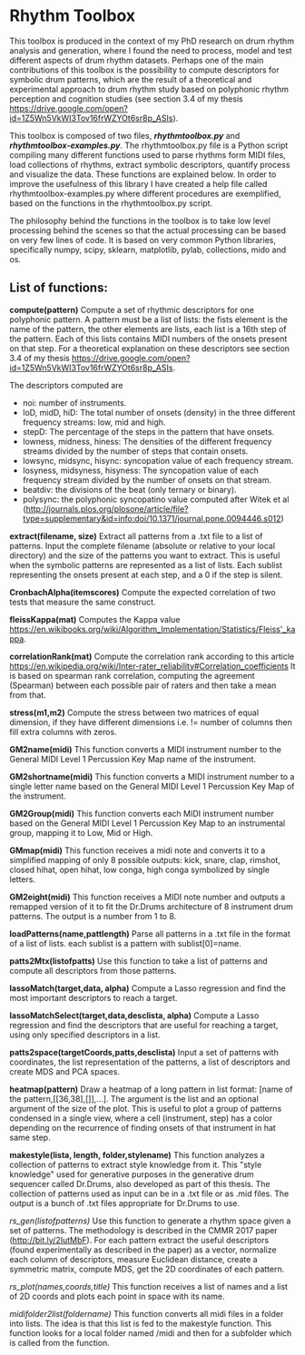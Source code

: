 # Rhythm Toolbox
This toolbox is produced in the context of my PhD research on drum rhythm analysis and generation, where I found the need to process, model and test different aspects of drum rhythm datasets. Perhaps one of the main contributions of this toolbox is the possibility to compute descriptors for symbolic drum patterns, which are the result of a theoretical and experimental approach to drum rhythm study based on polyphonic rhythm perception and cognition studies (see section 3.4 of my thesis https://drive.google.com/open?id=1Z5Wn5VkWI3Tov16frWZYOt6sr8p_ASIs).


This toolbox is composed of two files, **_rhythmtoolbox.py_** and **_rhythmtoolbox-examples.py_**. The rhythmtoolbox.py file is a Python script compiling many different functions used to parse rhythms form MIDI files, load collections of rhythms, extract symbolic descriptors, quantify process and visualize the data. These functions are explained below. In order to improve the usefulness of this library  I have created a help file called rhythmtoolbox-examples.py where different procedures are exemplified, based on the functions in the rhythmtoolbox.py script.

The philosophy behind the functions in the toolbox is to take low level processing behind the scenes so that the actual processing can be based on very few lines of code. It is based on very common Python libraries, specifically  numpy, scipy, sklearn, matplotlib, pylab, collections, mido and os.

## List of functions:
**compute(pattern)**
Compute a set of rhythmic descriptors for one polyphonic pattern. A pattern must be a list of lists: the fists element is the name of the pattern, the other elements are lists, each list is a 16th step of the pattern. Each of this lists contains MIDI numbers of the onsets present on that step. For a theoretical explanation on these descriptors see section 3.4 of my thesis https://drive.google.com/open?id=1Z5Wn5VkWI3Tov16frWZYOt6sr8p_ASIs.

The descriptors computed are
- noi: number of instruments.
- loD, midD, hiD: The total number of onsets (density) in the three different frequency streams: low, mid and high.
- stepD: The percentage of the steps in the pattern that have onsets.
- lowness, midness, hiness: The densities of the different frequency streams divided by the number of steps that contain onsets.
- lowsync, midsync, hisync: syncopation value of each frequency stream.
- losyness, midsyness, hisyness: The syncopation value of each frequency stream divided by the number of onsets on that stream.
- beatdiv: the divisions of the beat (only ternary or binary).
- polysync: the polyphonic syncopatino value computed after Witek et al (http://journals.plos.org/plosone/article/file?type=supplementary&id=info:doi/10.1371/journal.pone.0094446.s012)


**extract(filename, size)**
Extract all patterns from a .txt file to a list of patterns. Input the complete filename (absolute or relative to your local directory)
and the size of the patterns you want to extract. This is useful when the symbolic patterns are represented as a list of lists. Each sublist representing the onsets present at each step, and a 0 if the step is silent.


**CronbachAlpha(itemscores)**
Compute the expected correlation of two tests that measure the same construct.


**fleissKappa(mat)**
Computes the Kappa value https://en.wikibooks.org/wiki/Algorithm_Implementation/Statistics/Fleiss'_kappa.

**correlationRank(mat)**
Compute the correlation rank according to this article https://en.wikipedia.org/wiki/Inter-rater_reliability#Correlation_coefficients
It is based on spearman rank correlation, computing the agreement (Spearman) between each possible pair of raters and then take a mean from that.

**stress(m1,m2)**
Compute the stress between two matrices of equal dimension, if they have different dimensions i.e. != number of columns then fill extra columns with zeros.

**GM2name(midi)**
This function converts a MIDI instrument number to the General MIDI Level 1 Percussion Key Map name of the instrument.


**GM2shortname(midi)**
This function converts a MIDI instrument number to a single letter name based on the General MIDI Level 1 Percussion Key Map of the instrument.

**GM2Group(midi)**
This function converts each MIDI instrument number based on the General MIDI Level 1 Percussion Key Map to an instrumental group, mapping it to Low, Mid or High.

**GMmap(midi)**
This function receives a midi note and converts it to a simplified mapping of only 8 possible outputs: kick, snare, clap, rimshot, closed hihat, open hihat, low conga, high conga symbolized by single letters.


**GM2eight(midi)**
This function receives a MIDI note number and outputs a remapped version of it to fit the Dr.Drums architecture of 8 instrument drum patterns. The output is a number from 1 to 8.

**loadPatterns(name,pattlength)**
Parse all patterns in a .txt file in the format of a list of lists. each sublist is a pattern with sublist[0]=name.

**patts2Mtx(listofpatts)**
Use this function to take a list of patterns and compute all descriptors from those patterns.

**lassoMatch(target,data, alpha)**
Compute a Lasso regression and find the most important descriptors to reach a target.

**lassoMatchSelect(target,data,desclista, alpha)**
Compute a Lasso regression and find the descriptors that are useful for reaching a target, using only specified descriptors in a list.

**patts2space(targetCoords,patts,desclista)**
Input a set of patterns with coordinates, the list representation of the patterns, a list of descriptors and create MDS and PCA spaces.

**heatmap(pattern)**
Draw a heatmap of a long pattern in list format: [name of the pattern,[[36,38],[]],...]. The argument is the list and an optional argument of the size of the plot. This is useful to plot a group of patterns condensed in a single view, where a cell (instrument, step) has a color depending on the recurrence of finding onsets of that instrument in hat same step.

**makestyle(lista, length, folder,stylename)**
This function analyzes a collection of patterns to extract style knowledge from it. This "style knowledge" used for generative purposes in the generative drum sequencer called Dr.Drums, also developed as part of this thesis. The collection of patterns used as input can be in a .txt file or as .mid files. The output is a bunch of .txt files appropriate for Dr.Drums to use.

*rs_gen(listofpatterns)*
Use this function to generate a rhythm space given a set of patterns. The methodology is described in the CMMR 2017 paper (http://bit.ly/2IutMbF). For each pattern extract the useful descriptors (found experimentally as described in the paper) as a vector, normalize each column of descriptors, measure Euclidean distance, create a symmetric matrix, compute MDS, get the 2D coordinates of each pattern.


*rs_plot(names,coords,title)*
This function receives a list of names and a list of 2D coords and plots each point in space with its name.

*midifolder2list(foldername)*
This function converts all midi files in a folder into lists. The idea is that this list is fed to the makestyle function. This function looks for a local folder named /midi and then for a subfolder which is called from the function.


